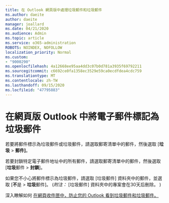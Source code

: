 ```yaml
---
title: 在 Outlook 網頁版中處理垃圾郵件和垃圾郵件
ms.author: daeite
author: daeite
manager: joallard
ms.date: 04/21/2020
ms.audience: Admin
ms.topic: article
ms.service: o365-administration
ROBOTS: NOINDEX, NOFOLLOW
localization_priority: Normal
ms.custom:
- "9000290"
ms.openlocfilehash: 4a12668ee95aa4dd3c07b0d781a3935f69792211
ms.sourcegitcommit: c6692ce0fa1358ec3529e59ca0ecdfdea4cdc759
ms.translationtype: MT
ms.contentlocale: zh-TW
ms.lasthandoff: 09/15/2020
ms.locfileid: "47795883"
---
```

# <a name="mark-email-messages-as-junk-in-outlook-on-the-web"></a>在網頁版 Outlook 中將電子郵件標記為垃圾郵件

若要將郵件標示為垃圾郵件或垃圾郵件，請選取郵寄清單中的郵件，然後選取 [**垃圾**  >  **郵件]**。

若要封鎖特定電子郵件地址中的所有郵件，請選取郵寄清單中的郵件，然後選取 [**垃圾**郵件  >  **封鎖**]。

如果您不小心將郵件標示為垃圾郵件，請選取 [垃圾郵件] 資料夾中的郵件，並選取 [**不**是  >  **垃圾**郵件]。  (*附注：* [垃圾郵件] 資料夾中的專案會在30天后刪除。 ) 

深入瞭解如何 [在網頁收件匣中，防止您的 Outlook 看到垃圾郵件和垃圾郵件。](https://support.office.com/article/db786e79-54e2-40cc-904f-d89d57b7f41d)